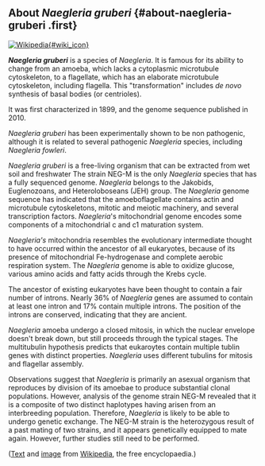 About *Naegleria gruberi* {#about-naegleria-gruberi .first}
-------------------------

[![Wikipedia](/img/wikipedia_logo_v2_en.png){#wiki_icon}](http://en.wikipedia.org/wiki/Naegleria_gruberi)

***Naegleria gruberi*** is a species of *Naegleria*. It is famous for
its ability to change from an amoeba, which lacks a cytoplasmic
microtubule cytoskeleton, to a flagellate, which has an elaborate
microtubule cytoskeleton, including flagella. This \"transformation\"
includes *de novo* synthesis of basal bodies (or centrioles).

It was first characterized in 1899, and the genome sequence published in
2010.

*Naegleria gruberi* has been experimentally shown to be non pathogenic,
although it is related to several pathogenic *Naegleria* species,
including *Naegleria fowleri*.

*Naegleria gruberi* is a free-living organism that can be extracted from
wet soil and freshwater The strain NEG-M is the only *Naegleria* species
that has a fully sequenced genome. *Naegleria* belongs to the Jakobids,
Euglenozoans, and Heteroloboseans (JEH) group. The *Naegleria* genome
sequence has indicated that the amoeboflagellate contains actin and
microtubule cytoskeletons, mitotic and meiotic machinery, and several
transcription factors. *Naegleria*\'s mitochondrial genome encodes some
components of a mitochondrial c and c1 maturation system.

*Naegleria\'s* mitochondria resembles the evolutionary intermediate
thought to have occurred within the ancestor of all eukaryotes, because
of its presence of mitochondrial Fe-hydrogenase and complete aerobic
respiration system. The *Naegleria* genome is able to oxidize glucose,
various amino acids and fatty acids through the Krebs cycle.

The ancestor of existing eukaryotes have been thought to contain a fair
number of introns. Nearly 36% of *Naegleria* genes are assumed to
contain at least one intron and 17% contain multiple introns. The
position of the introns are conserved, indicating that they are ancient.

*Naegleria* amoeba undergo a closed mitosis, in which the nuclear
envelope doesn\'t break down, but still proceeds through the typical
stages. The multitubulin hypothesis predicts that eukaroytes contain
multiple tublin genes with distinct properties. *Naegleria* uses
different tubulins for mitosis and flagellar assembly.

Observations suggest that *Naegleria* is primarily an asexual organism
that reproduces by division of its amoebae to produce substantial clonal
populations. However, analysis of the genome strain NEG-M revealed that
it is a composite of two distinct haplotypes having arisen from an
interbreeding population. Therefore, *Naegleria* is likely to be able to
undergo genetic exchange. The NEG-M strain is the heterozygous result of
a past mating of two strains, and it appears genetically equipped to
mate again. However, further studies still need to be performed.

([Text](http://en.wikipedia.org/wiki/Naegleria_gruberi) and
[image](https://commons.wikimedia.org/wiki/File:9863_lores.jpg) from
[Wikipedia](http://en.wikipedia.org/), the free encyclopaedia.)
